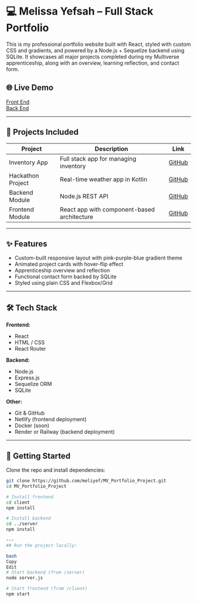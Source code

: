 # 💻 Melissa Yefsah – Full Stack Portfolio

This is my professional portfolio website built with React, styled with custom CSS and gradients, and powered by a Node.js + Sequelize backend using SQLite. It showcases all major projects completed during my Multiverse apprenticeship, along with an overview, learning reflection, and contact form.

## 🌐 Live Demo

[Front End](https://multiverse-portfolio-project.vercel.app/)  
[Back End](https://multiverse-portfolio-project.onrender.com/contact)  

---

## 📁 Projects Included

| Project            | Description                                     | Link                                                                 |
|--------------------|-------------------------------------------------|----------------------------------------------------------------------|
| Inventory App      | Full stack app for managing inventory           | [GitHub](https://github.com/MV-SWE-Fiserv-US/group-full-stack-inventory-project-debugsquad) |
| Hackathon Project  | Real-time weather app in Kotlin                 | [GitHub](https://github.com/melissaYefsah/AndroidWeatherApp)         |
| Backend Module     | Node.js REST API                                | [GitHub](https://github.com/meliyef/MV_Backend_project)              |
| Frontend Module    | React app with component-based architecture     | [GitHub](https://github.com/MAR-Clover/MV-FrontEnd)                  |

---

## ✨ Features

- Custom-built responsive layout with pink-purple-blue gradient theme
- Animated project cards with hover-flip effect
- Apprenticeship overview and reflection
- Functional contact form backed by SQLite
- Styled using plain CSS and Flexbox/Grid

---

## 🛠️ Tech Stack

**Frontend:**
- React
- HTML / CSS
- React Router

**Backend:**
- Node.js
- Express.js
- Sequelize ORM
- SQLite 

**Other:**
- Git & GitHub
- Netlify (frontend deployment)
- Docker (soon)
- Render or Railway (backend deployment)

---

## 🚀 Getting Started

Clone the repo and install dependencies:

```bash
git clone https://github.com/meliyef/MV_Portfolio_Project.git
cd MV_Portfolio_Project

# Install frontend
cd client
npm install

# Install backend
cd ../server
npm install

---
## Run the project locally:

bash
Copy
Edit
# Start backend (from /server)
node server.js

# Start frontend (from /client)
npm start
